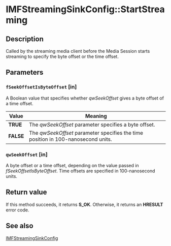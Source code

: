 # IMFStreamingSinkConfig::StartStreaming

## Description

Called by the streaming media client before the Media Session starts streaming to specify the byte offset or the time offset.

## Parameters

### `fSeekOffsetIsByteOffset` [in]

 A Boolean value that specifies whether *qwSeekOffset* gives a byte offset of a time offset.

| Value | Meaning |
| --- | --- |
| **TRUE** | The *qwSeekOffset* parameter specifies a byte offset. |
| **FALSE** | The *qwSeekOffset* parameter specifies the time position in 100-nanosecond units. |

### `qwSeekOffset` [in]

A byte offset or a time offset, depending on the value passed in *fSeekOffsetIsByteOffset*. Time offsets are specified in
100-nanosecond units.

## Return value

If this method succeeds, it returns **S_OK**. Otherwise, it returns an **HRESULT** error code.

## See also

[IMFStreamingSinkConfig](https://learn.microsoft.com/windows/desktop/api/mfidl/nn-mfidl-imfstreamingsinkconfig)